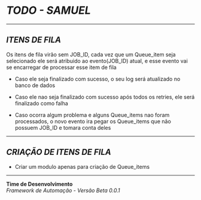 # ***TODO - SAMUEL***

---

## ***ITENS DE FILA***  
Os itens de fila virão sem JOB_ID, cada vez que um Queue_item seja selecionado ele será atribuido ao evento(JOB_ID) atual, e esse evento vai se encarregar de processar esse item de fila

- Caso ele seja finalizado com sucesso, o seu log será atualizado no banco de dados

- Caso ele nao seja finalizado com sucesso após todos os retries, ele será finalizado como falha

- Caso ocorra algum problema e alguns Queue_items nao foram processados, o novo evento ira pegar os Queue_items que não possuem JOB_ID e tomara conta deles

---

## ***CRIAÇÃO DE ITENS DE FILA***  
- Criar um modulo apenas para criação de Queue_items

---
**Time de Desenvolvimento**  
*Framework de Automação - Versão Beta 0.0.1*  
